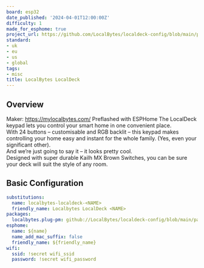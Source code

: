 ```yaml
---
board: esp32
date_published: '2024-04-01T12:00:00Z'
difficulty: 1
made_for_esphome: true
project_url: https://github.com/LocalBytes/localdeck-config/blob/main/packages/localdeck-codegen/esphome-localdeck.yaml
standard:
- uk
- eu
- us
- global
tags:
- misc
title: LocalBytes LocalDeck
---
```


## Overview

Maker: https://mylocalbytes.com/
Preflashed with ESPHome
The LocalDeck keypad lets you control your smart home in one convenient place.  
With 24 buttons – customisable and RGB backlit – this keypad makes controlling your home easy and instant for the whole family. (Yes, even your significant other).  
And we’re just going to say it – it looks pretty cool.  
Designed with super durable Kailh MX Brown Switches, you can be sure your deck will suit the style of any room.

## Basic Configuration

```yaml
substitutions:
  name: localbytes-localdeck-<NAME>
  friendly_name: Localbytes LocalDeck <NAME>
packages:
  localbytes.plug-pm: github://LocalBytes/localdeck-config/blob/main/packages/localdeck-codegen/esphome-localdeck.yaml
esphome:
  name: ${name}
  name_add_mac_suffix: false
  friendly_name: ${friendly_name}
wifi:
  ssid: !secret wifi_ssid
  password: !secret wifi_password
```